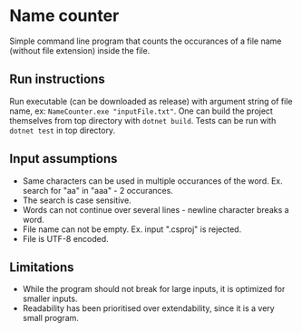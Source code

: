 # Name counter
Simple command line program that counts the occurances of a file name (without file extension) inside the file.

## Run instructions
Run executable (can be downloaded as release) with argument string of file name,
ex: `NameCounter.exe "inputFile.txt"`.
One can build the project themselves from top directory with `dotnet build`.
Tests can be run with `dotnet test` in top directory.

## Input assumptions
* Same characters can be used in multiple occurances of the word. Ex. search for "aa" in "aaa" - 2 occurances.
* The search is case sensitive.
* Words can not continue over several lines - newline character breaks a word.
* File name can not be empty. Ex. input ".csproj" is rejected.
* File is UTF-8 encoded.

## Limitations
* While the program should not break for large inputs, it is optimized for smaller inputs.
* Readability has been prioritised over extendability, since it is a very small program.

